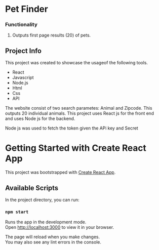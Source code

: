 # Pet Finder

### Functionality
1. Outputs first page results (20) of pets.


## Project Info
This project was created to showcase the usageof the following tools. 

- React
- Javascript
- Node.js
- Html
- Css 
- API

The website consist of two search parametes: Animal and Zipcode. 
This outputs 20 individual animals. This project uses React js for the front end and uses Node js for the backend. 

Node js was used to fetch the token given the APi key and Secret



# Getting Started with Create React App

This project was bootstrapped with [Create React App](https://github.com/facebook/create-react-app).

## Available Scripts

In the project directory, you can run:

### `npm start`

Runs the app in the development mode.\
Open [http://localhost:3000](http://localhost:3000) to view it in your browser.

The page will reload when you make changes.\
You may also see any lint errors in the console.

